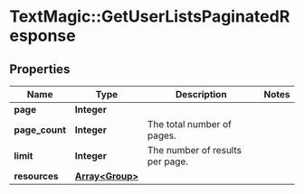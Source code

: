 # TextMagic::GetUserListsPaginatedResponse

## Properties
Name | Type | Description | Notes
------------ | ------------- | ------------- | -------------
**page** | **Integer** |  | 
**page_count** | **Integer** | The total number of pages. | 
**limit** | **Integer** | The number of results per page. | 
**resources** | [**Array&lt;Group&gt;**](Group.md) |  | 


